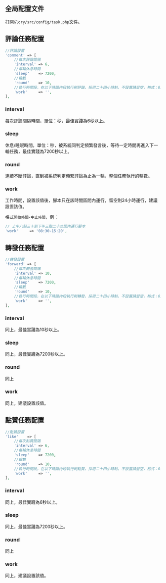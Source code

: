 ## 全局配置文件

打開`Glory/src/config/task.php`文件。

## 評論任務配置

```php
//評論設置
'comment' => [
    //每次評論間隔
    'interval' => 6,
    //每輪休息時間
    'sleep'    => 7200,
    //輪數
    'round'    => 10,
    //執行時間段，在以下時間內段執行刷評論，採用二十四小時制，不設置請留空，格式：01:30-08:10，表示凌晨一點二十到早上八點一十刷評論
    'work'     => '',
],
```

### interval

每次評論間隔時間，單位：秒，最佳實踐為6秒以上。

### sleep

休息/睡眠時間，單位：秒，被系統同判定頻繁發言後，等待一定時間再進入下一輪任務，最佳實踐為7200秒以上。

### round

連續不斷評論，直到被系統判定頻繁評論為止為一輪，整個任務執行的輪數。

### work

工作時間，設置該值後，腳本只在該時間區間內運行，留空則24小時運行，建議設置該值。

格式`開始時間-中止時間`，例：

```php
// 上午八點三十到下午三點二十之間內運行腳本
'work'     => '08:30-15:20',
```

## 轉發任務配置

```php
//轉發設置
'forward' => [
    //每次轉發間隔
    'interval' => 10,
    //每輪休息時間
    'sleep'    => 7200,
    //輪數
    'round'    => 10,
    //執行時間段，在以下時間內段執行刷轉發，採用二十四小時制，不設置請留空，格式：01:30-08:10，表示凌晨一點二十到早上八點一十刷轉發
    'work'     => '',
],
```

### interval

同上，最佳實踐為10秒以上。

### sleep

同上，最佳實踐為7200秒以上。

### round

同上

### work

同上，建議設置該值。

## 點贊任務配置

```php
//點贊設置
'like'    => [
    //每次點贊間隔
    'interval' => 6,
    //每輪休息時間
    'sleep'    => 7200,
    //輪數
    'round'    => 10,
    //執行時間段，在以下時間內段執行刷點贊，採用二十四小時制，不設置請留空，格式：01:30-08:10，表示凌晨一點二十到早上八點一十刷點贊
    'work'     => '',
],
```

### interval

同上，最佳實踐為6秒以上。

### sleep

同上，最佳實踐為7200秒以上。

### round

同上

### work

同上，建議設置該值。